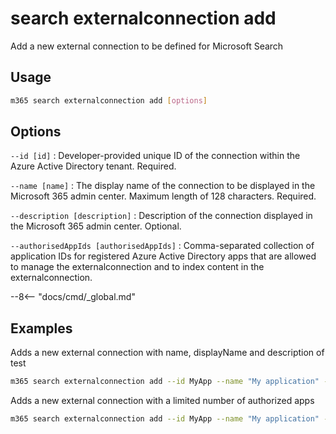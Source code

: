 # search externalconnection add

Add a new external connection to be defined for Microsoft Search

## Usage

```sh
m365 search externalconnection add [options]
```

## Options

`--id [id]`
: Developer-provided unique ID of the connection within the Azure Active Directory tenant. Required.

`--name [name]`
: The display name of the connection to be displayed in the Microsoft 365 admin center. Maximum length of 128 characters. Required.

`--description [description]`
: Description of the connection displayed in the Microsoft 365 admin center. Optional.

`--authorisedAppIds [authorisedAppIds]`
: Comma-separated collection of application IDs for registered Azure Active Directory apps that are allowed to manage the externalconnection and to index content in the externalconnection.

--8<-- "docs/cmd/_global.md"

## Examples

Adds a new external connection with name, displayName and description of test

```sh
m365 search externalconnection add --id MyApp --name "My application" --description "Description of your application"
```

Adds a new external connection with a limited number of authorized apps

```sh
m365 search externalconnection add --id MyApp --name "My application" --description "Description of your application" --authorizedAppIds  "00000000-0000-0000-0000-000000000000,00000000-0000-0000-0000-000000000001,00000000-0000-0000-0000-000000000002"
```
